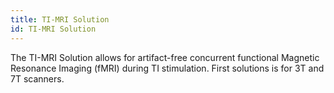 ```yaml
---
title: TI-MRI Solution
id: TI-MRI Solution
---
```


The TI-MRI Solution allows for artifact-free concurrent functional Magnetic Resonance Imaging (fMRI) during TI stimulation. First solutions is for 3T and 7T scanners.
